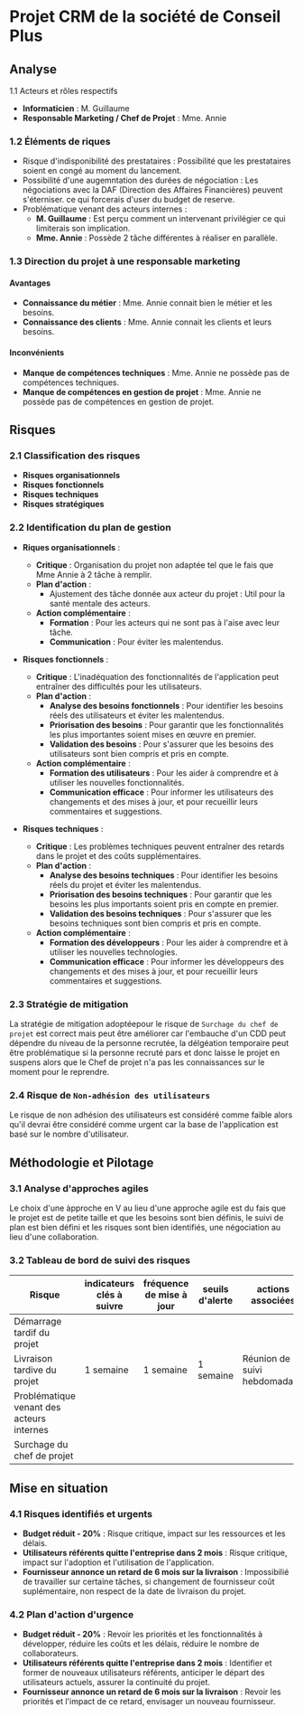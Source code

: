 # Projet CRM de la société de Conseil Plus

## Analyse

1.1 Acteurs et rôles respectifs

- **Informaticien** : M. Guillaume
- **Responsable Marketing / Chef de Projet** : Mme. Annie

### 1.2 Éléments de riques

- Risque d'indisponibilité des prestataires : Possibilité que les prestataires soient en congé au moment du lancement.
- Possibilité d'une augemntation des durées de négociation : Les négociations avec la DAF (Direction des Affaires Financières) peuvent s'éterniser. ce qui forcerais d'user du budget de reserve.
- Problématique venant des acteurs internes :
  - **M. Guillaume** : Est perçu comment un intervenant privilégier ce qui limiterais son implication.
  - **Mme. Annie** : Possède 2 tâche différentes à réaliser en parallèle.
  
### 1.3 Direction du projet à une responsable marketing

#### Avantages

- **Connaissance du métier** : Mme. Annie connait bien le métier et les besoins.
- **Connaissance des clients** : Mme. Annie connait les clients et leurs besoins.

#### Inconvénients

- **Manque de compétences techniques** : Mme. Annie ne possède pas de compétences techniques.
- **Manque de compétences en gestion de projet** : Mme. Annie ne possède pas de compétences en gestion de projet.

## Risques

### 2.1 Classification des risques

- **Risques organisationnels**
- **Risques fonctionnels**
- **Risques techniques**
- **Risques stratégiques** 

### 2.2 Identification du plan de gestion

- **Riques organisationnels** : 
  - **Critique** : Organisation du projet non adaptée tel que le fais que Mme Annie à 2 tâche à remplir.
  - **Plan d'action** : 
    - Ajustement des tâche donnée aux acteur du projet : Util pour la santé mentale des acteurs.
  - **Action complémentaire** : 
    - **Formation** : Pour les acteurs qui ne sont pas à l'aise avec leur tâche.
    - **Communication** : Pour éviter les malentendus.
  
- **Risques fonctionnels** :
    - **Critique** : L'inadéquation des fonctionnalités de l'application peut entraîner des difficultés pour les utilisateurs.
    - **Plan d'action** : 
      - **Analyse des besoins fonctionnels** : Pour identifier les besoins réels des utilisateurs et éviter les malentendus.
      - **Priorisation des besoins** : Pour garantir que les fonctionnalités les plus importantes soient mises en œuvre en premier.
      - **Validation des besoins** : Pour s'assurer que les besoins des utilisateurs sont bien compris et pris en compte.
  - **Action complémentaire** : 
    - **Formation des utilisateurs** : Pour les aider à comprendre et à utiliser les nouvelles fonctionnalités.
    - **Communication efficace** : Pour informer les utilisateurs des changements et des mises à jour, et pour recueillir leurs commentaires et suggestions.

- **Risques techniques** :
  - **Critique** : Les problèmes techniques peuvent entraîner des retards dans le projet et des coûts supplémentaires.
  - **Plan d'action** : 
    - **Analyse des besoins techniques** : Pour identifier les besoins réels du projet et éviter les malentendus.
    - **Priorisation des besoins techniques** : Pour garantir que les besoins les plus importants soient pris en compte en premier.
    - **Validation des besoins techniques** : Pour s'assurer que les besoins techniques sont bien compris et pris en compte.
  - **Action complémentaire** : 
    - **Formation des développeurs** : Pour les aider à comprendre et à utiliser les nouvelles technologies.
    - **Communication efficace** : Pour informer les développeurs des changements et des mises à jour, et pour recueillir leurs commentaires et suggestions.

### 2.3 Stratégie de mitigation

La stratégie de mitigation adoptéepour le risque de `Surchage du chef de projet` est correct mais peut être améliorer car l'embauche d'un CDD peut dépendre du niveau de la personne recrutée, la délgéation temporaire peut être problématique si la personne recruté pars et donc laisse le projet en suspens alors que le Chef de projet n'a pas les connaissances sur le moment pour le reprendre.


### 2.4 Risque de `Non-adhésion des utilisateurs`

Le risque de non adhésion des utilisateurs est considéré comme faible alors qu'il devrai être considéré comme urgent car la base de l'application est basé sur le nombre d'utilisateur.

## Méthodologie et Pilotage

### 3.1 Analyse d'approches agiles

Le choix d'une àpproche en V au lieu d'une approche agile est du fais que le projet est de petite taille et que les besoins sont bien définis, le suivi de plan est bien défini et les risques sont bien identifiés, une négociation au lieu d'une collaboration.

### 3.2 Tableau de bord de suivi des risques

| Risque                                     | indicateurs clés à suivre | fréquence de mise à jour | seuils d'alerte | actions associées | 
|--------------------------------------------|--------------|-----------|---------------------|----------------------------------|
| Démarrage tardif du projet           | 
| Livraison tardive du projet     | 1 semaine | 1 semaine | 1 semaine | Réunion de suivi hebdomadaire |
| Problématique venant des acteurs internes  |
| Surchage du chef de projet                 |


## Mise en situation

### 4.1 Risques identifiés et urgents

- **Budget réduit - 20%** : Risque critique, impact sur les ressources et les délais.
- **Utilisateurs référents quitte l'entreprise dans 2 mois** : Risque critique, impact sur l'adoption et l'utilisation de l'application.
- **Fournisseur annonce un retard de 6 mois sur la livraison** : Impossibilié de travailler sur certaine tâches, si changement de fournisseur coût suplémentaire, non respect de la date de livraison du projet.    

### 4.2 Plan d'action d'urgence

- **Budget réduit - 20%** : Revoir les priorités et les fonctionnalités à développer, réduire les coûts et les délais, réduire le nombre de collaborateurs.
- **Utilisateurs référents quitte l'entreprise dans 2 mois** : Identifier et former de nouveaux utilisateurs référents, anticiper le départ des utilisateurs actuels, assurer la continuité du projet.
- **Fournisseur annonce un retard de 6 mois sur la livraison** : Revoir les priorités et l'impact de ce retard, envisager un nouveau fournisseur.